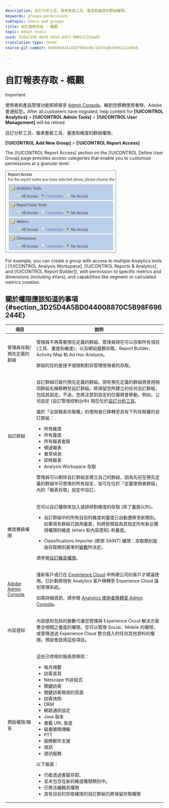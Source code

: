 ```yaml
---
description: 自訂分析工具、報表套裝工具、量度和維度的群組權限。
keywords: groups;permissions
subtopic: Users and groups
title: 自訂報表存取 - 概觀
topic: Admin tools
uuid: 818a7196-8b43-4654-8d5f-800b3122aad3
translation-type: tm+mt
source-git-commit: 8d6685d241443798be46c19d70d8150d222ab9e8

---
```



# 自訂報表存取 - 概觀

>[!IMPORTANT]
>
>使用者和產品管理功能即將移至 [Admin Console](https://helpx.adobe.com/tw/enterprise/using/admin-console.html)。輪到您移轉使用者時，Adobe 會通知您。After all customers have migrated, help content for **[!UICONTROL Analytics]** > **[!UICONTROL Admin Tools]** > **[!UICONTROL User Management]** will be retired.

自訂分析工具、報表套裝工具、量度和維度的群組權限。

**[!UICONTROL Add New Group]** > **[!UICONTROL Report Access]**

The [!UICONTROL Report Access] section on the [!UICONTROL Define User Group] page provides access categories that enable you to customize permissions at a granular level.

![](assets/report-access.png)

For example, you can create a group with access to multiple Analytics tools ( [!UICONTROL Analysis Workspace], [!UICONTROL Reports & Analytics], and [!UICONTROL Report Builder]), with permission to specific metrics and dimensions (including eVars), and capabilities like segment or calculated metrics creation.

## 關於權限應該知道的事項 {#section_3D25D4A5BD044008870C5B98F696244E}

<table id="table_DB7806E05E2040EC9A4CB7C3596879EC"> 
 <thead> 
  <tr> 
   <th colname="col1" class="entry"> 項目 </th> 
   <th colname="col2" class="entry"> 說明 </th> 
  </tr> 
 </thead>
 <tbody> 
  <tr> 
   <td colname="col1"> <p>管理員存取/預先定義的群組 </p> </td> 
   <td colname="col2"> <p> 管理員不再需要預先定義的群組。管理員現在可以存取所有項目 (工具、量度和維度)，以及網站服務存取、Report Builder、Activity Map 和 Ad Hoc Analysis。 </p> <p>群組的目的是授予或限制對非管理使用者的存取。 </p> </td> 
  </tr> 
  <tr> 
   <td colname="col1"> <p>自訂群組 </p> </td> 
   <td colname="col2"> <p> 自訂群組已取代預先定義的群組。現有預先定義的群組將使用相同群組名稱移轉至自訂群組。將保留您所建立的任何自訂群組，包括其設定。不過，您將注意到設定的位置將會移動。例如，公司設定 (自訂管理控制台中) 現在位於<a href="/help/admin/user-management2/c-customize-report-access/groups-analytics-tools.md">自訂分析工具</a>。 </p> <p> 屬於<span class="term">「全部報表存取權」</span>的使用者已移轉至具有下列存取權的自訂群組： </p> 
    <ul id="ul_7E1B443DEEF7452E85FEB30CA0BBC8BE"> 
     <li id="li_A510C2A4129340E0AB08EEBDBE4AEAD9">所有維度 </li> 
     <li id="li_8BA1D7A2527C4F10AC93108B9E87F418">所有量度 </li> 
     <li id="li_265830A2C6B94AF28720DA99980EAA51">所有報表套裝 </li> 
     <li id="li_685B99DEAB814D7B9C11B14AA4CB8CD4">頻道報表 </li> 
     <li id="li_B35420302AAB42509BD6AF0FA6349BF8">異常偵測 </li> 
     <li id="li_3787E4696C454D3ABD1D75F6C282A9A2">即時報表 </li> 
     <li id="li_3797DF9C40D1426588819116362962F5">Analysis Workspace 存取 </li> 
    </ul> <p>管理員可以刪除自訂群組並建立自己的群組，因為先前在預先定義的群組中可使用的所有設定，皆可在位於「定義使用者群組」<span class="wintitle">內的</span>「報表存取」</a>設定中自訂。 </p> </td> 
  </tr> 
  <tr> 
   <td colname="col1"> <p>維度層級權限 </p> </td> 
   <td colname="col2"> <p>您可以自訂權限來加入或排除對維度的存取 (除了量度以外)。 </p> 
    <ul id="ul_DA5A54223673474E9151AF979DA50659"> 
     <li id="li_C3E82F7BC07A4F2F83A85D3D511292CC"> <p>自訂群組中的所有目前的維度和量度已自動遷移至新類別。如果現有群組已啟用量度，則將依預設為其指定所有新近獲得權限的維度 (eVars 和內容感知) 和量度。 </p> </li> 
     <li id="li_CC56F9181CC14AB59318628E72F2E8C9"> Classifications Importer (即原 SAINT) 權限：存取類別是由存取類別基準的<a href="https://docs.adobe.com/content/help/en/analytics/components/classifications/c-classifications.html">變數</a>所決定。 </li> 
    </ul> <p>請參閱<a href="/help/admin/user-management2/c-customize-report-access/groups-dimensions.md">自訂維度權限</a>。 </p> </td> 
  </tr> 
  <tr> 
   <td colname="col1"> <p><a href="https://helpx.adobe.com/tw/enterprise/using/admin-console.html"> Adobe Admin Console</a> </p> </td> 
   <td colname="col2"> <p>僅新客戶或已在 <a href="https://docs.adobe.com/content/help/zh-Hant/core-services/interface/about-core-services/core-services.html">Experience Cloud</a> 中佈建公司的客戶才建議使用。已計劃將現有 <span class="keyword">Analytics</span> 客戶移轉至 <span class="keyword">Experience Cloud</span> 識別管理系統。 </p> <p>如需詳細資訊，請參閱 <a href="https://docs.adobe.com/content/help/zh-Hant/analytics/admin/user-product-management/user-management/migrate-users/c-migration-tool.html">Analytics 使用者移轉至 Admin Console</a>。 </p> </td> 
  </tr> 
  <tr> 
   <td colname="col1"> <p>內容感知 </p> </td> 
   <td colname="col2"> <p>內容感知包括的變數可讓您管理與 Experience Cloud 解決方案整合相關之量度的權限。您可以管理 <span class="keyword">Social</span>、<span class="keyword">Mobile</span> 的權限，或管理透過 <span class="keyword">Experience Cloud</span> 整合插入的任何其他資料的權限。預設會啟用這些項目。 </p> </td> 
  </tr> 
  <tr> 
   <td colname="col1"> <p>預設權限/報告 </p> </td> 
   <td colname="col2"> <p>這些已停用的報表將移除： </p> 
    <ul id="ul_C0415CFF0562472297272EC58ECC0774"> 
     <li id="li_62B1CE33B1454987B878B321EB40D62E">每月摘要 </li> 
     <li id="li_71CD776D212540A18F9B083D2E11A296">訪客首頁 </li> 
     <li id="li_406200AD68C74D11B5F53988A4E76A68">Netscape 外掛程式 </li> 
     <li id="li_A124637D69C94C78921C8B028D890541">關鍵訪客 </li> 
     <li id="li_5C26FF95371B4F3080FF75C7F8DE0F72">關鍵訪客檢視的頁面 </li> 
     <li id="li_E7E262BD0CF64E16B838F995F6A13B8A">訪客快照 </li> 
     <li id="li_0EDC74625C0D4B1A992FCA49B648E4C0">DRM </li> 
     <li id="li_ACC92E6EA188409486E7C943F26B9DAC">網路通訊協定 </li> 
     <li id="li_6E18C4D12377416A8124BBD13164B03A">Java 版本 </li> 
     <li id="li_1599265E59EF4F34BB406356410C9E68">書籤 URL 長度 </li> 
     <li id="li_3035442010984C409089B21E03DB7BCC">裝置號碼傳輸 </li> 
     <li id="li_6B2163ED8FC84EBF933D97A504B4D527">PTT </li> 
     <li id="li_0EB8A4A7619B45DF87109B183A7C69C8">裝飾郵件支援 </li> 
     <li id="li_989FAC662F7344E6BDDC517B79D4581E">資訊 </li> 
     <li id="li_F1FB7F8E415443F3B63F6D11D59A04AB">資訊服務 </li> 
    </ul> <p>以下報表： </p> 
    <ul id="ul_F71505C59F734EA9B541BF8AB9F9388F"> 
     <li id="li_7D461907B895447280E69CF1520DF47C">仍能透過書籤存取。 </li> 
     <li id="li_27BA2DD6BA4C446FBAA06B6C76CD171F">並未包含在新的維度權限類別中。 </li> 
     <li id="li_504E9D8421714406A0F37DEF1E10E34B">已無法編輯其權限 </li> 
     <li id="li_0022E8DCA07344C793847E8282EFBEEF">具有目前的存取權限的自訂群組仍將保留存取權限 </li> 
    </ul> </td> 
  </tr> 
 </tbody> 
</table>

